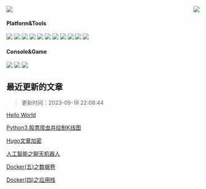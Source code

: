 <!--
 * @Description: 
 * @Version: 2.0
 * @Autor: xinmang
 * @Date: 2021-05-04 19:46:06
 * @LastEditors: xinmang
 * @LastEditTime: 2021-05-04 23:01:03
-->
<p>
  <img src="https://count.getloli.com/get/@xinmang?theme=gelbooru">
  <img src="https://weather-icon.xinmang.repl.co/@chengdu?v=1" align="right">
</p>

#### Platform&Tools
[![](https://img.shields.io/badge/OS-Arch%20Linux-33aadd?style=flat-square&logo=arch-linux&logoColor=ffffff)](https://www.archlinux.org/)
[![](https://img.shields.io/badge/Windows-10-2376bc?style=flat-square&logo=windows&logoColor=ffffff)](https://www.microsoft.com/windows/get-windows-10)
[![](https://img.shields.io/badge/IDE-Visual%20Studio%20Code-blue?style=flat-square&logo=visual-studio-code&logoColor=ffffff)](https://code.visualstudio.com/)
[![](https://img.shields.io/badge/iPhone-12-999999?style=flat-square&logo=apple&logoColor=ffffff)](https://www.apple.com/)
[![](https://img.shields.io/badge/-Docker-2496ED?style=flat-square&logo=docker&logoColor=ffffff)](https://www.docker.com/)
[![](https://img.shields.io/badge/-CSS3-1572B6?style=flat-square&logo=css3&logoColor=white)](https://www.w3.org/Style/CSS/)
[![](https://img.shields.io/badge/-HTML5-E34F26?style=flat-square&logo=html5&logoColor=white)](https://html.spec.whatwg.org/)
[![](https://img.shields.io/badge/-Git-f05032?style=flat-square&logo=git&logoColor=white)](https://git-scm.com/)
[![](https://img.shields.io/badge/-Linux-fcc624?style=flat-square&logo=linux&logoColor=white)](https://www.linuxfoundation.org/)
[![](https://img.shields.io/badge/-JavaScript-f7e018?style=flat-square&logo=javascript&logoColor=white)](https://www.ecma-international.org/)
[![](https://img.shields.io/badge/-Nginx-269539?style=flat-square&logo=nginx&logoColor=ffffff)](https://nginx.org/)

#### Console&Game
![](https://img.shields.io/badge/-Nintendo%20Switch-e60012?style=flat-square&logo=nintendo%20switch&logoColor=ffffff)
[![](https://img.shields.io/badge/-PlayStation%204-0070d1?style=flat-square&logo=playstation&logoColor=ffffff)](https://psnine.com/psnid/journey-ad)
[![](https://img.shields.io/badge/Steam-171a21?style=flat-square&logo=steam&logoColor=ffffff)](https://steamcommunity.com/id/journey_ad)

<!---blog_start--->
 ## 最近更新的文章 
 > 更新时间：2023-09-18 22:08:44

[Hello World](https://xingmang.net/hello-world/)

[Python3 股票爬虫并绘制K线图](https://xingmang.net/python3-stock-crawler/)

[Hugo文章加密](https://xingmang.net/hugo-encryptor/)

[人工智能之聊天机器人](https://xingmang.net/tensorflow-chat-robot/)

[Docker(五)之数据卷](https://xingmang.net/docker-volume-guide/)

[Docker(四)之应用栈](https://xingmang.net/docker-application-stack/)

<!---blog_end--->
